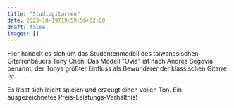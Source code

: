 ```yaml
---
title: "Studiogitarren"
date: 2023-10-19T19:59:56+02:00
draft: false
images: []
---
```


Hier handelt es sich um das Studentenmodell des taiwanesischen Gitarrenbauers Tony Chen. Das Modell "Ovia" ist nach Andrés Segovia benannt, der Tonys größter Einfluss als Bewunderer der klassischen Gitarre ist.

Es lässt sich leicht spielen und erzeugt einen vollen Ton. Ein ausgezeichnetes Preis-Leistungs-Verhältnis!
